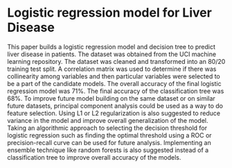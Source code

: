# Logistic regression model for Liver Disease

This paper builds a logistic regression model and decision tree to predict liver disease in patients. The dataset was obtained from the
UCI machine learning repository. The dataset was cleaned and transformed into an 80/20 training test split. A correlation matrix was
used to determine if there was collinearity among variables and then particular variables were selected to be a part of the candidate
models. The overall accuracy of the final logistic regression model was 71%. The final accuracy of the classification tree was 68%. To
improve future model building on the same dataset or on similar future datasets, principal component analysis could be used as a way
to do feature selection. Using L1 or L2 regularization is also suggested to reduce variance in the model and improve overall
generalization of the model. Taking an algorithmic approach to selecting the decision threshold for logistic regression such as finding
the optimal threshold using a ROC or precision-recall curve can be used for future analysis. Implementing an ensemble technique like
random forests is also suggested instead of a classification tree to improve overall accuracy of the models.
